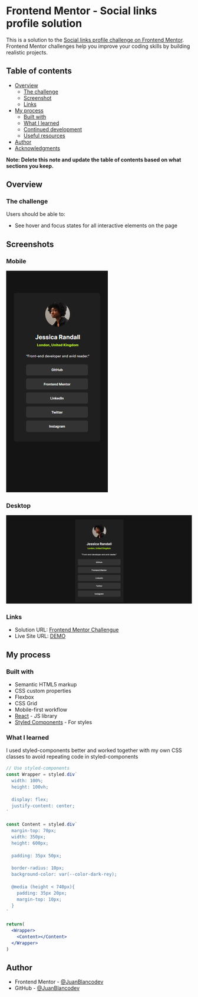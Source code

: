 # Frontend Mentor - Social links profile solution

This is a solution to the [Social links profile challenge on Frontend Mentor](https://www.frontendmentor.io/challenges/social-links-profile-UG32l9m6dQ). Frontend Mentor challenges help you improve your coding skills by building realistic projects. 

## Table of contents

- [Overview](#overview)
  - [The challenge](#the-challenge)
  - [Screenshot](#screenshot)
  - [Links](#links)
- [My process](#my-process)
  - [Built with](#built-with)
  - [What I learned](#what-i-learned)
  - [Continued development](#continued-development)
  - [Useful resources](#useful-resources)
- [Author](#author)
- [Acknowledgments](#acknowledgments)

**Note: Delete this note and update the table of contents based on what sections you keep.**

## Overview

### The challenge

Users should be able to:

- See hover and focus states for all interactive elements on the page

## Screenshots

### Mobile
![](./screenshots/mobile.png)

### Desktop
![](./screenshots/desktop.png)

### Links

- Solution URL: [Frontend Mentor Challengue](https://www.frontendmentor.io/solutions/social-links-profile-nDVpHe6z_Y)
- Live Site URL: [DEMO](https://juanblancodev.github.io/social-links-profile/)

## My process

### Built with

- Semantic HTML5 markup
- CSS custom properties
- Flexbox
- CSS Grid
- Mobile-first workflow
- [React](https://reactjs.org/) - JS library
- [Styled Components](https://styled-components.com/) - For styles

### What I learned

I used styled-components better and worked together with my own CSS classes to avoid repeating code in styled-components

```jsx
// Use styled-components
const Wrapper = styled.div`
  width: 100%;
  height: 100vh;

  display: flex;
  justify-content: center;
`

const Content = styled.div`
  margin-top: 70px;
  width: 350px;
  height: 600px;

  padding: 35px 50px;

  border-radius: 10px;
  background-color: var(--color-dark-rey);

  @media (height < 740px){
    padding: 35px 20px;
    margin-top: 10px;
  }
`

return(
  <Wrapper>
    <Content></Content>
  </Wrapper>
)
```

## Author

- Frontend Mentor - [@JuanBlancodev](https://www.frontendmentor.io/profile/JuanBlancodev)
- GitHub - [@JuanBlancodev](https://github.com/JuanBlancodev)